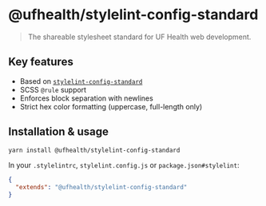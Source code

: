 # @ufhealth/stylelint-config-standard

> The shareable stylesheet standard for UF Health web development.

## Key features

- Based on [`stylelint-config-standard`](https://github.com/stylelint/stylelint-config-standard)
- SCSS `@rule` support
- Enforces block separation with newlines
- Strict hex color formatting (uppercase, full-length only)

## Installation & usage

```bash
yarn install @ufhealth/stylelint-config-standard
```

In your `.stylelintrc`, `stylelint.config.js` or `package.json#stylelint`:

```json
{
  "extends": "@ufhealth/stylelint-config-standard"
}
```
